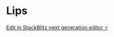# Lips

[Edit in StackBlitz next generation editor ⚡️](https://stackblitz.com/~/github.com/kr-viku/Lips)